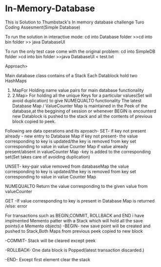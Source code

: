 # In-Memory-Database
This is Solution to Thumbstack's In memory database challenge
Turo Coding Assesment(Simple Database)

To run the solution in interactive mode: cd into Database folder >>cd into bin folder >> java DatabaseUI

To run the only test case come with the original problem: cd into SimpleDB folder >cd into bin folder  >>java DatabaseUI < test.txt

Approach>

Main database class contains of a Stack<DataBlock>
Each Datablock hold two HashMaps 
1. MapFor Holding name value pairs for main database functionality 
2. 2.Map> For holding all the unique Keys for a particular values(Set will avoid duplication) to give NUMEQUALTO functionality
The latest Database Map / ValueCounter Map is maintained in the Peek of the database,at the beggining of session or whenever BEGIN is encounterd new Datablock is pushed to the stack and all the contents of previous block copied to peek.

Following are data operations and its aproach- 
SET- if key not present already - new entry to Database Map if key not present- the value corresponding to key is updated/the key is removed from key set corresponding to value in value Counter Map if value already present/absent in valueCounter Map -key is added to the corresponding set(Set takes care of avoiding duplication)

UNSET- key-pair value removed from databaseMap the value corresponding to key is updated/the key is removed from key set corresponding to value in value Counter Map

NUMEQUALTO Return the value corresponding to the given value from valueCounter

GET -If value corresponding to key is present in Database Map is returned /else: error

For transactions such as BEGIN,COMMIT, ROLLBACK and END i have implmented Memento patter with a Stack which will hold all the save points(i.e Memento objects) 
-BEGIN- new save point will be created and pushed to Stack,Both Maps from previous peek copied to new block

-COMMIT- Stack will be cleared except peek

-ROLLBACK- One data block is Popped(latest transaction discarded.)

-END- Except first element clear the stack

